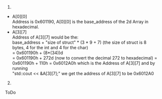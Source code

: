 1. 
* A[0][0]  
 Address is 0x601190, A[0][0] is the base_address of the 2d Array in hexadecimal.  
* A[3][7]  
 Address of A[3][7] would be the:  
 base_address + "size of struct" * (3 * 9 + 7) (the size of struct is 8 bytes, 4 for the int and 4 for the char)  
 = 0x601190h + (8*(34))d  
 = 0x601190h + 272d (now to convert the decimal 272 to hexadecimal)
 = 0x601190h + 110h
 = 0x6012A0h which is the Address of A[3][7] and by running  
 "std::cout << &A[3][7];" we get the address of A[3][7] to be 0x6012A0
 2.   
  ToDo